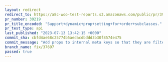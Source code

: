 ```yaml
---
layout: redirect
redirect_to: https://a8c-woo-test-reports.s3.amazonaws.com/public/pr/39219/api/index.html
pr_number: 39219
pr_title_encoded: "Support+dynamic+prop+setting+for+order+subclasses."
pr_test_type: api
last_published: "2023-07-13 13:42:15 +0000"
commit_sha: cbfd4ae68c25774b5aedacdbddd3b30f8574e475
commit_message: "Add props to internal meta keys so that they are filtered."
branch_name: fix/37697
passed: true
---
```

